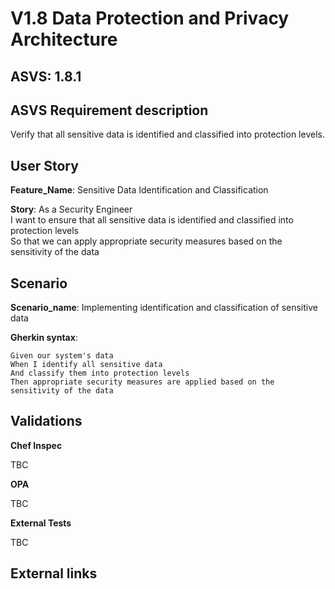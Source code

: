 # V1.8 Data Protection and Privacy Architecture

## ASVS: 1.8.1

## ASVS Requirement description

Verify that all sensitive data is identified and classified
into protection levels.

## User Story

**Feature_Name**: Sensitive Data Identification and Classification

**Story**:
As a Security Engineer\
I want to ensure that all sensitive data is identified and classified into protection levels\
So that we can apply appropriate security measures based on the sensitivity of the data

## Scenario

**Scenario_name**: Implementing identification and classification of sensitive data

**Gherkin syntax**:

```gherkin
Given our system's data
When I identify all sensitive data
And classify them into protection levels
Then appropriate security measures are applied based on the sensitivity of the data
```

## Validations

**Chef Inspec**

TBC

**OPA**

TBC

**External Tests**

TBC

## External links